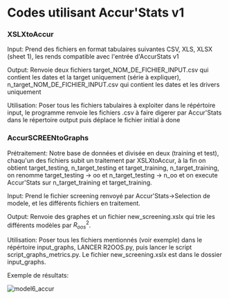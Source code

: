 # Codes utilisant Accur'Stats v1

### XSLXtoAccur

Input: Prend des fichiers en format tabulaires suivantes CSV, XLS, XLSX (sheet 1), les rends compatible avec l'entrée d'AccurStats v1 <br />

Output: Renvoie deux fichiers target_NOM_DE_FICHIER_INPUT.csv qui contient les dates et la target uniquement (série à expliquer), n_target_NOM_DE_FICHIER_INPUT.csv qui contient les dates et les drivers uniquement  <br />

Utilisation: Poser tous les fichiers tabulaires à exploiter dans le répértoire input, le programme renvoie les fichiers .csv à faire digerer par Accur'Stats dans le répertoire output puis déplace le fichier initial à done <br />

### AccurSCREENtoGraphs

Prétraitement: Notre base de données et divisée en deux (training et test), chaqu'un des fichiers subit un traitement par XSLXtoAccur, à la fin on obtient target_testing, n_target_testing et target_training, n_target_training, on renomme target_testing -> oo et n_target_testing -> n_oo et on execute Accur'Stats sur n_target_training et target_training. <br />

Input: Prend le fichier screening renvoyé par Accur'Stats->Selection de modele, et les différents fichiers en traitement. <br />

Output: Renvoie des graphes et un fichier new_screening.xslx qui trie les différents modèles par $R^2_{oos}$. <br />

Utilisation: Poser tous les fichiers mentionnés (voir exemple) dans le répértoire input_graphs, LANCER R2OOS.py, puis lancer le script script_graphs_metrics.py. Le fichier new_screening.xslx est dans le dossier input_graphs. <br />

Exemple de résultats:

![model6_accur](https://github.com/hatimaccuracy/accurstats2/assets/173388521/b7e6622a-18c0-46ad-a07e-22039232a3ab)
